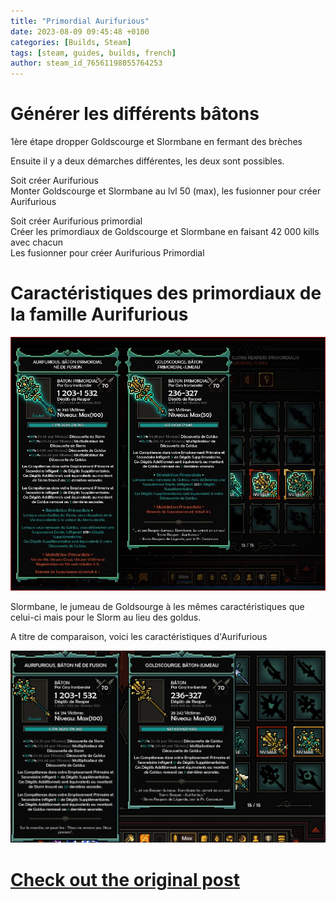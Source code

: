 ```yaml
---
title: "Primordial Aurifurious"
date: 2023-08-09 09:45:48 +0100
categories: [Builds, Steam]
tags: [steam, guides, builds, french]
author: steam_id_76561198055764253
---
```

# Générer les différents bâtons

1ère étape dropper Goldscourge et Slormbane en fermant des brèches  
  
Ensuite il y a deux démarches différentes, les deux sont possibles.  
  
Soit créer Aurifurious  
 Monter Goldscourge et Slormbane au lvl 50 (max), les fusionner pour créer Aurifurious  
  
Soit créer Aurifurious primordial  
 Créer les primordiaux de Goldscourge et Slormbane en faisant 42 000 kills avec chacun  
 Les fusionner pour créer Aurifurious Primordial

# Caractéristiques des primordiaux de la famille Aurifurious

![](/assets/steam_guides/3017369976/32894986)  
  
Slormbane, le jumeau de Goldsourge à les mêmes caractéristiques que celui-ci mais pour le Slorm au lieu des goldus.  
  
A titre de comparaison, voici les caractéristiques d'Aurifurious  
  
![](/assets/steam_guides/3017369976/32895043)

# <a href="https://steamcommunity.com/sharedfiles/filedetails/?id=3017369976" target="_blank">Check out the original post</a>
